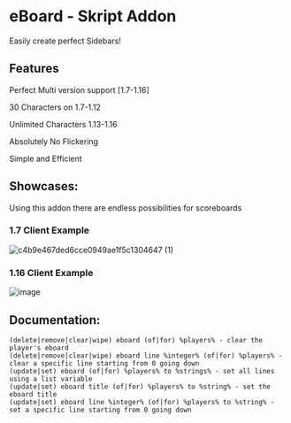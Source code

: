 # eBoard - Skript Addon
Easily create perfect Sidebars!

## Features
Perfect Multi version support [1.7-1.16]

30 Characters on 1.7-1.12

Unlimited Characters 1.13-1.16

Absolutely No Flickering

Simple and Efficient

## Showcases:

Using this addon there are endless possibilities for scoreboards

### 1.7 Client Example

![c4b9e467ded6cce0949ae1f5c1304647 (1)](https://user-images.githubusercontent.com/69118918/114493647-e31d5380-9be8-11eb-82df-65a8ae89f38d.gif)


### 1.16 Client Example

![image](https://user-images.githubusercontent.com/69118918/114493602-d436a100-9be8-11eb-85c9-cb845bf097ea.png)



## Documentation:
```text
(delete|remove|clear|wipe) eboard (of|for) %players% - clear the player's eboard
(delete|remove|clear|wipe) eboard line %integer% (of|for) %players% - clear a specific line starting from 0 going down
(update|set) eboard (of|for) %players% to %strings% - set all lines using a list variable
(update|set) eboard title (of|for) %players% to %string% - set the eboard title
(update|set) eboard line %integer% (of|for) %players% to %string% - set a specific line starting from 0 going down
```
